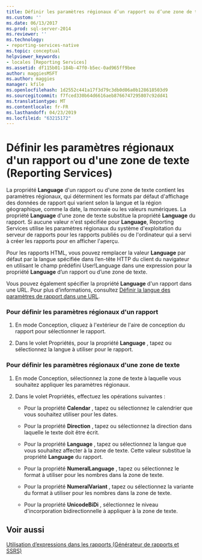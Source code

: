 ```yaml
---
title: Définir les paramètres régionaux d’un rapport ou d’une zone de texte (Reporting Services) | Microsoft Docs
ms.custom: ''
ms.date: 06/13/2017
ms.prod: sql-server-2014
ms.reviewer: ''
ms.technology:
- reporting-services-native
ms.topic: conceptual
helpviewer_keywords:
- locales [Reporting Services]
ms.assetid: df115b01-184b-47f0-b5ec-0ad965ff9bee
author: maggiesMSFT
ms.author: maggies
manager: kfile
ms.openlocfilehash: 1d2552c441a17f3d79c3db0d06a0b128618503d9
ms.sourcegitcommit: f7fced330b64d6616aeb8766747295807c92dd41
ms.translationtype: MT
ms.contentlocale: fr-FR
ms.lasthandoff: 04/23/2019
ms.locfileid: "63215172"
---
```

# <a name="set-the-locale-for-a-report-or-text-box-reporting-services"></a>Définir les paramètres régionaux d'un rapport ou d'une zone de texte (Reporting Services)
  La propriété **Language** d'un rapport ou d'une zone de texte contient les paramètres régionaux, qui déterminent les formats par défaut d'affichage des données de rapport qui varient selon la langue et la région géographique, comme la date, la monnaie ou les valeurs numériques. La propriété **Language** d'une zone de texte substitue la propriété **Language** du rapport. Si aucune valeur n'est spécifiée pour **Language**, Reporting Services utilise les paramètres régionaux du système d'exploitation du serveur de rapports pour les rapports publiés ou de l'ordinateur qui a servi à créer les rapports pour en afficher l'aperçu.  
  
 Pour les rapports HTML, vous pouvez remplacer la valeur **Language** par défaut par la langue spécifiée dans l’en-tête HTTP du client du navigateur en utilisant le champ prédéfini User!Language dans une expression pour la propriété **Language** d’un rapport ou d’une zone de texte.  
  
 Vous pouvez également spécifier la propriété **Language** d'un rapport dans une URL. Pour plus d’informations, consultez [Définir la langue des paramètres de rapport dans une URL](../set-the-language-for-report-parameters-in-a-url.md).  
  
### <a name="to-set-the-locale-for-a-report"></a>Pour définir les paramètres régionaux d'un rapport  
  
1.  En mode Conception, cliquez à l'extérieur de l'aire de conception du rapport pour sélectionner le rapport.  
  
2.  Dans le volet Propriétés, pour la propriété **Language** , tapez ou sélectionnez la langue à utiliser pour le rapport.  
  
### <a name="to-set-the-locale-for-a-text-box"></a>Pour définir les paramètres régionaux d'une zone de texte  
  
1.  En mode Conception, sélectionnez la zone de texte à laquelle vous souhaitez appliquer les paramètres régionaux.  
  
2.  Dans le volet Propriétés, effectuez les opérations suivantes :  
  
    -   Pour la propriété **Calendar** , tapez ou sélectionnez le calendrier que vous souhaitez utiliser pour les dates.  
  
    -   Pour la propriété **Direction** , tapez ou sélectionnez la direction dans laquelle le texte doit être écrit.  
  
    -   Pour la propriété **Language** , tapez ou sélectionnez la langue que vous souhaitez affecter à la zone de texte. Cette valeur substitue la propriété **Language** du rapport.  
  
    -   Pour la propriété **NumeralLanguage** , tapez ou sélectionnez le format à utiliser pour les nombres dans la zone de texte.  
  
    -   Pour la propriété **NumeralVariant** , tapez ou sélectionnez la variante du format à utiliser pour les nombres dans la zone de texte.  
  
    -   Pour la propriété **UnicodeBiDi** , sélectionnez le niveau d'incorporation bidirectionnelle à appliquer à la zone de texte.  
  
## <a name="see-also"></a>Voir aussi  
 [Utilisation d’expressions dans les rapports &#40;Générateur de rapports et SSRS&#41;](expression-uses-in-reports-report-builder-and-ssrs.md)  
  
  
